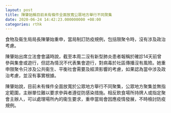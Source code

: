 ```yaml
---
layout: post
title: 陳肇始稱目前未有條件全面放寬公眾地方舉行不同聚集
date: 2020-06-24 14:42:23.000000000 +08:00
categories: rthk
---
```


食物及衞生局局長陳肇始重申，當局制訂防疫規例，包括限聚令時，沒有涉及政治考慮。

陳肇始出席立法會會議時說，截至本周二沒有新型肺炎患者報稱於確診14天前曾參與集會或遊行，但認為情況不代表集會遊行，對病毒於社區傳播沒有風險。她重申限聚令只涉及公共衞生、平衡社會需要及經濟影響的考慮，如果認為當中涉及政治考慮，並沒有事實根據。

陳肇始說，目前未有條件全面放寬於公眾地方舉行不同聚集，公眾地方聚集並無指定範圍，主辦單位難以要求參與者遵從防感染措施。相反飲食場所持牌人或指定聚會主辦人，可以處理場所內的衞生要求，重申當局會因應疫情發展，不時檢討防疫規例。
